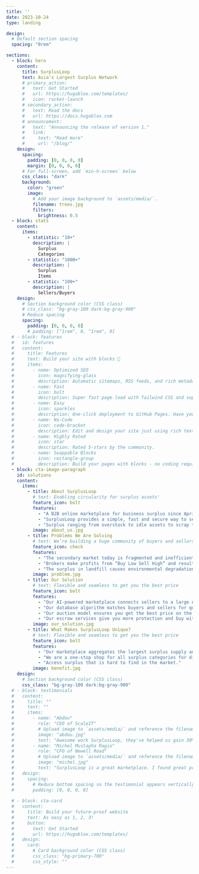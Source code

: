 ```yaml
---
title: ''
date: 2023-10-24
type: landing

design:
  # Default section spacing
  spacing: "0rem"

sections:
  - block: hero
    content:
      title: SurplusLoop
      text: Asia's Largest Surplus Network
      # primary_action:
      #   text: Get Started
      #   url: https://hugoblox.com/templates/
      #   icon: rocket-launch
      # secondary_action:
      #   text: Read the docs
      #   url: https://docs.hugoblox.com
      # announcement:
      #   text: "Announcing the release of version 1."
      #   link:
      #     text: "Read more"
      #     url: "/blog/"
    design:
      spacing:
        padding: [0, 0, 0, 0]
        margin: [0, 0, 0, 0]
      # For full-screen, add `min-h-screen` below
      css_class: "dark"
      background:
        color: "green"
        image:
          # Add your image background to `assets/media/`.
          filename: trees.jpg
          filters:
            brightness: 0.5
  - block: stats
    content:
      items:
        - statistic: "10+"
          description: |
            Surplus
            Categories
        - statistic: "1000+"
          description: |
            Surplus
            Items
        - statistic: "100+"
          description: |
            Sellers/Buyers
    design:
      # Section background color (CSS class)
      # css_class: "bg-gray-100 dark:bg-gray-900"
      # Reduce spacing
      spacing:
        padding: [0, 0, 0, 0]
        # padding: ["1rem", 0, "1rem", 0]
  # - block: features
  #   id: features
  #   content:
  #     title: Features
  #     text: Build your site with blocks 🧱
  #     items:
  #       - name: Optimized SEO
  #         icon: magnifying-glass
  #         description: Automatic sitemaps, RSS feeds, and rich metadata take the pain out of SEO and syndication.
  #       - name: Fast
  #         icon: bolt
  #         description: Super fast page load with Tailwind CSS and super fast site building with Hugo.
  #       - name: Easy
  #         icon: sparkles
  #         description: One-click deployment to GitHub Pages. Have your new website live within 5 minutes!
  #       - name: No-Code
  #         icon: code-bracket
  #         description: Edit and design your site just using rich text (Markdown) and configurable YAML parameters.
  #       - name: Highly Rated
  #         icon: star
  #         description: Rated 5-stars by the community.
  #       - name: Swappable Blocks
  #         icon: rectangle-group
  #         description: Build your pages with blocks - no coding required!
  - block: cta-image-paragraph
    id: solutions
    content:
      items:
        - title: About SurplusLoop
          # text: Enabling circularity for surplus assets'
          feature_icon: bolt
          features:
            - "A B2B online marketplace for business surplus since April 2024"
            - "SurplusLoop provides a simple, fast and secure way to sell surplus online"
            - "Surplus ranging from overstock to idle assets to scrap to disposal items"
          image: about_us.jpg
        - title: Problems We Are Solving
          # text: We’re building a huge community of buyers and sellers
          feature_icon: check
          features:
            - "The secondary market today is fragmented and inefficient for disposal or procurement."
            - "Brokers make profits from “Buy Low Sell High” and result in a low return on surplus sold."
            - "The surplus in landfill causes environmental degradation and resource waste."
          image: problem.jpg
        - title: Our Solution
          # text: Flexible and seamless to get you the best price
          feature_icon: bolt
          features:
            - "Our AI-powered marketplace connects sellers to a large network of buyers from different industries and regions to sell their surplus assets online and get the best return."
            - "Our database algorithm matches buyers and sellers for quick sale."
            - "Our auction model ensures you get the best price on the market."
            - "Our escrow services give you more protection and buy with confidence."
          image: our_solution.jpg
        - title: What Makes SurplusLoop Unique?  
          # text: Flexible and seamless to get you the best price
          feature_icon: bolt
          features:
            - "Our marketplace aggregates the largest surplus supply and demand into one place."
            - "We are a one-stop shop for all surplus categories for disposal or procurement."
            - "Access surplus that is hard to find in the market."
          image: benefit.jpg
    design:
      # Section background color (CSS class)
      css_class: "bg-gray-100 dark:bg-gray-900"
  # - block: testimonials
  #   content:
  #     title: ""
  #     text: ""
  #     items:
  #       - name: "Abdou"
  #         role: "CEO of ScaleIT"
  #         # Upload image to `assets/media/` and reference the filename here
  #         image: "abdou.jpg"
  #         text: "Awesome work SurplusLoop, they've helped us gain 30% value across our asset liquidations"
  #       - name: "Michel Mustapha Ragio"
  #         role: "CFO of Newell Road"
  #         # Upload image to `assets/media/` and reference the filename here
  #         image: "michel.jpg"
  #         text: "SurplusLoop is a great marketplace. I found great prices for used office equipment!"
  #   design:
  #     spacing:
  #       # Reduce bottom spacing so the testimonial appears vertically centered between sections
  #       padding: [0, 0, 0, 0]
  
  # - block: cta-card
  #   content:
  #     title: Build your future-proof website
  #     text: As easy as 1, 2, 3!
  #     button:
  #       text: Get Started
  #       url: https://hugoblox.com/templates/
  #   design:
  #     card:
  #       # Card background color (CSS class)
  #       css_class: "bg-primary-700"
  #       css_style: ""
---
```

